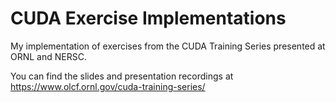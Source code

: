 # CUDA Exercise Implementations
My implementation of exercises from the CUDA Training Series presented at ORNL and NERSC.

You can find the slides and presentation recordings at https://www.olcf.ornl.gov/cuda-training-series/
